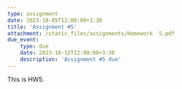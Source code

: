 ```yaml
---
type: assignment
date: 2023-10-05T12:00:00+3:30
title: 'Assignment #5'
attachment: /static_files/assignments/Homework  5.pdf
due_event: 
    type: due
    date: 2023-10-12T12:00:00+3:30
    description: 'Assignment #5 due'
---
```

This is HW5.
